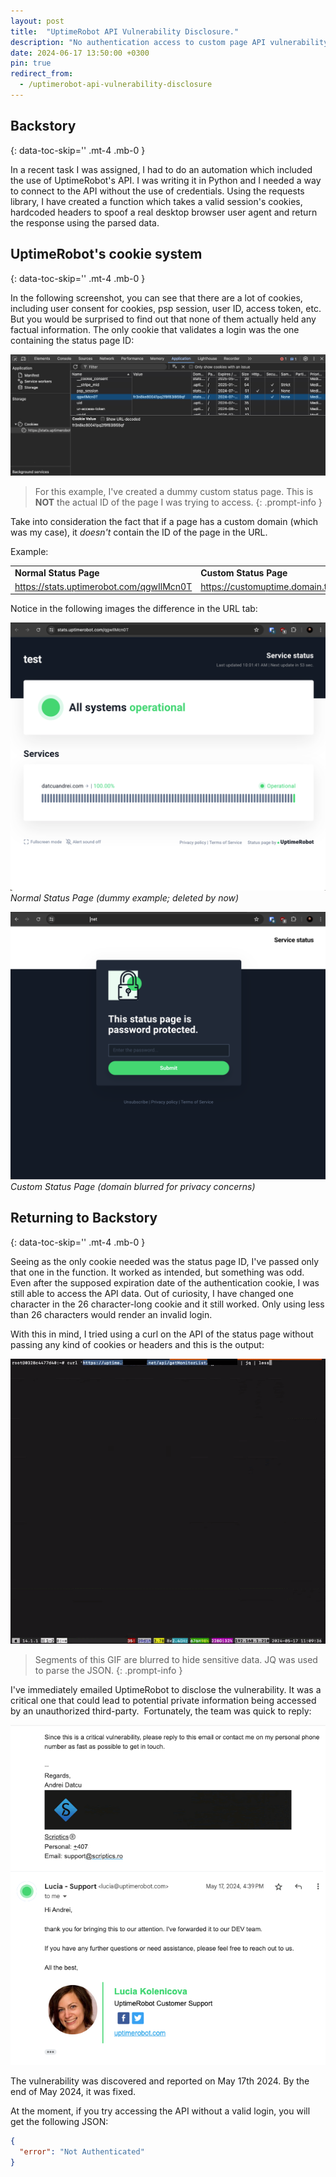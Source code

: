 ```yaml
---
layout: post
title:  "UptimeRobot API Vulnerability Disclosure."
description: "No authentication access to custom page API vulnerability."
date: 2024-06-17 13:50:00 +0300
pin: true
redirect_from:
  - /uptimerobot-api-vulnerability-disclosure
---
```


## Backstory
{: data-toc-skip='' .mt-4 .mb-0 }

In a recent task I was assigned, I had to do an automation which included the use of UptimeRobot's API. I was writing it in Python and I needed a way to connect to the API without the use of credentials. Using the requests  library, I have created a function which takes a valid session's cookies, hardcoded headers to spoof a real desktop browser user agent and return the response using the parsed data. <br>

## UptimeRobot's cookie system
{: data-toc-skip='' .mt-4 .mb-0 }

In the following screenshot, you can see that there are a lot of cookies, including user consent for cookies, psp session, user ID, access token, etc. But you would be surprised to find out that none of them actually held any factual information. The only cookie that validates a login was the one containing the status page ID:<br>

![Screenshot](/assets/images/Screenshot-2024-07-11-at-09.47.21-1.png)

> For this example, I've created a dummy custom status page. This is **NOT** the actual ID of the page I was trying to access.
{: .prompt-info }

Take into consideration the fact that if a page has a custom domain (which was my case), it *doesn't* contain the ID of the page in the URL.

Example:

|||
|--------------------|--------------------|
| **Normal Status Page** | **Custom Status Page** |
| https://stats.uptimerobot.com/qgwIlMcn0T | https://customuptime.domain.tld |

Notice in the following images the difference in the URL tab: 

![Normal Status Page](/assets/images/Screenshot-2024-07-11-at-10.01.48.png)
_Normal Status Page (dummy example; deleted by now)_

![Custom Status Page](/assets/images/Screenshot-2024-07-11-at-09.59.12-1.png)
_Custom Status Page (domain blurred for privacy concerns)_



## Returning to Backstory
{: data-toc-skip='' .mt-4 .mb-0 }


Seeing as the only cookie needed was the status page ID, I've passed only that one in the function. It worked as intended, but something was odd. Even after the supposed expiration date of the authentication cookie, I was still able to access the API data. Out of curiosity, I have changed one character in the 26 character-long cookie and it still worked. Only using less than 26 characters would render an invalid login. 

With this in mind, I tried using a curl on the API of the status page without passing any kind of cookies or headers and this is the output:<br>

![gif](/assets/images/final.gif)

> Segments of this GIF are blurred to hide sensitive data. JQ was used to parse the JSON.
{: .prompt-info }


I've immediately emailed UptimeRobot to disclose the vulnerability. It was a critical one that could lead to potential private information being accessed by an unauthorized third-party. 
Fortunately, the team was quick to reply:<br>

![Email Screenshot](/assets/images/Screenshot-2024-07-11-at-10.12.10.png)


The vulnerability was discovered and reported on May 17th 2024. By the end of May 2024, it was fixed.

At the moment, if you try accessing the API without a valid login, you will get the following JSON:

```json
{
  "error": "Not Authenticated"
}
```

<script src="https://giscus.app/client.js"
        data-repo="datcuandrei/datcuandrei.com"
        data-repo-id="R_kgDOMYCjvw"
        data-category="General"
        data-category-id="DIC_kwDOMYCjv84Ci52E"
        data-mapping="pathname"
        data-strict="0"
        data-reactions-enabled="1"
        data-emit-metadata="0"
        data-input-position="bottom"
        data-theme="noborder_dark"
        data-lang="en"
        crossorigin="anonymous"
        async>
</script>
